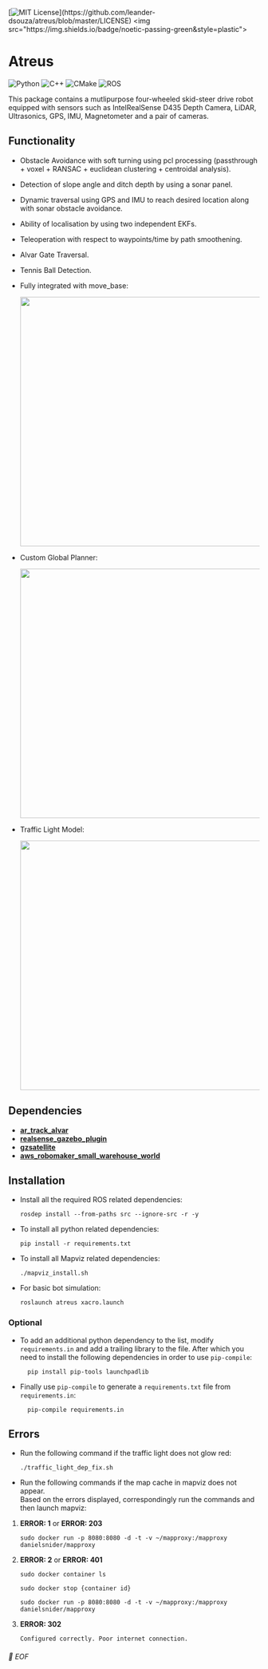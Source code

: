 [![MIT License](https://img.shields.io/apm/l/atomic-design-ui.svg?)](https://github.com/leander-dsouza/atreus/blob/master/LICENSE) <img src="https://img.shields.io/badge/noetic-passing-green&style=plastic">

# Atreus

![Python](https://img.shields.io/badge/-Python-black?style=plastic&logo=Python)
![C++](https://img.shields.io/badge/-C%2B%2B-00599C?style=plastic&logo=C%2B%2B)
![CMake](https://img.shields.io/badge/-CMake-064F8C?style=plastic&logo=CMake)
![ROS](https://img.shields.io/badge/-ROS-22314E?style=plastic&logo=ROS)

This package contains a mutlipurpose four-wheeled skid-steer drive robot equipped with sensors such as IntelRealSense D435 Depth Camera, LiDAR, Ultrasonics, GPS, IMU, Magnetometer and a pair of cameras.

Functionality 
------------

* Obstacle Avoidance with soft turning using pcl processing (passthrough + voxel + RANSAC + euclidean clustering + centroidal analysis).

* Detection of slope angle and ditch depth by using a sonar panel.

* Dynamic traversal using GPS and IMU to reach desired location along with sonar obstacle avoidance.

* Ability of localisation by using two independent EKFs.

* Teleoperation with respect to waypoints/time by path smoothening.

* Alvar Gate Traversal.

* Tennis Ball Detection.

* Fully integrated with move_base:

    <img src="https://user-images.githubusercontent.com/45683974/157730479-41d8ed3b-a4d7-41ea-9225-6559e0346bec.gif" width="900" height="500">

* Custom Global Planner:

    <img src="https://user-images.githubusercontent.com/45683974/77653435-ad81da00-6f95-11ea-88cb-1e7cbcd500f9.gif" width="900" height="500">

* Traffic Light Model:

    <img src="https://user-images.githubusercontent.com/45683974/77582804-fab66b00-6f05-11ea-915e-847d5defb0b9.gif" width="900" height="500">

Dependencies 
------------

* [**ar_track_alvar**](https://github.com/mojin-robotics/ar_track_alvar)
* [**realsense_gazebo_plugin**](https://github.com/SyrianSpock/realsense_gazebo_plugin)
* [**gzsatellite**](https://github.com/plusk01/gzsatellite)
* [**aws_robomaker_small_warehouse_world**](https://github.com/aws-robotics/aws-robomaker-small-warehouse-world)


Installation 
------------

* Install all the required ROS related dependencies:

      rosdep install --from-paths src --ignore-src -r -y 

* To install all python related dependencies:

	  pip install -r requirements.txt
        
* To install all Mapviz related dependencies:

      ./mapviz_install.sh 
    
* For basic bot simulation:

      roslaunch atreus xacro.launch

### Optional

* To add an additional python dependency to the list, modify `requirements.in` and add a trailing library to the file. After which you need to install the following dependencies in order to use `pip-compile`:

		pip install pip-tools launchpadlib

* Finally use `pip-compile` to generate a `requirements.txt` file from `requirements.in`:

		pip-compile requirements.in


Errors
------------
*  Run the following command if the traffic light does not glow red: 

       ./traffic_light_dep_fix.sh 

* Run the following commands if the map cache in mapviz does not appear.<br/>Based on the errors displayed, correspondingly run the commands and then launch mapviz:

1) **ERROR: 1** or **ERROR: 203**

       sudo docker run -p 8080:8080 -d -t -v ~/mapproxy:/mapproxy danielsnider/mapproxy

2) **ERROR: 2** or **ERROR: 401**

       sudo docker container ls
  
       sudo docker stop {container id}

       sudo docker run -p 8080:8080 -d -t -v ~/mapproxy:/mapproxy danielsnider/mapproxy

3) **ERROR: 302**

       Configured correctly. Poor internet connection.


###### 💾 EOF
